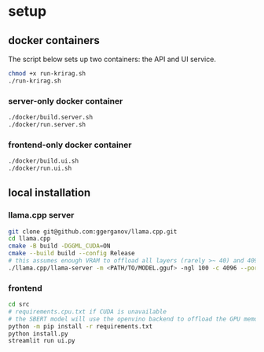 # setup

## docker containers

The script below sets up two containers: the API and UI service.

```bash
chmod +x run-krirag.sh
./run-krirag.sh
```

### server-only docker container

```bash
./docker/build.server.sh
./docker/run.server.sh
```

### frontend-only docker container

```bash
./docker/build.ui.sh 
./docker/run.ui.sh
```

## local installation

### llama.cpp server

```bash
git clone git@github.com:ggerganov/llama.cpp.git
cd llama.cpp
cmake -B build -DGGML_CUDA=ON
cmake --build build --config Release
# this assumes enough VRAM to offload all layers (rarely >~ 40) and 4096 context length
./llama.cpp/llama-server -m <PATH/TO/MODEL.gguf> -ngl 100 -c 4096 --port 8052
```

### frontend

```bash
cd src
# requirements.cpu.txt if CUDA is unavailable
# the SBERT model will use the openvino backend to offload the GPU memory.
python -m pip install -r requirements.txt
python install.py
streamlit run ui.py
```
